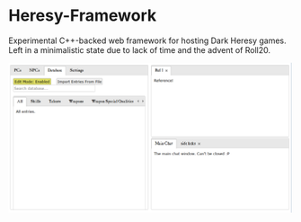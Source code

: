 # Heresy-Framework
Experimental C++-backed web framework for hosting Dark Heresy games.
Left in a minimalistic state due to lack of time and the advent of Roll20.

![Screenshot](https://github.com/TheEclectus/Heresy-Framework/blob/master/image.png)
